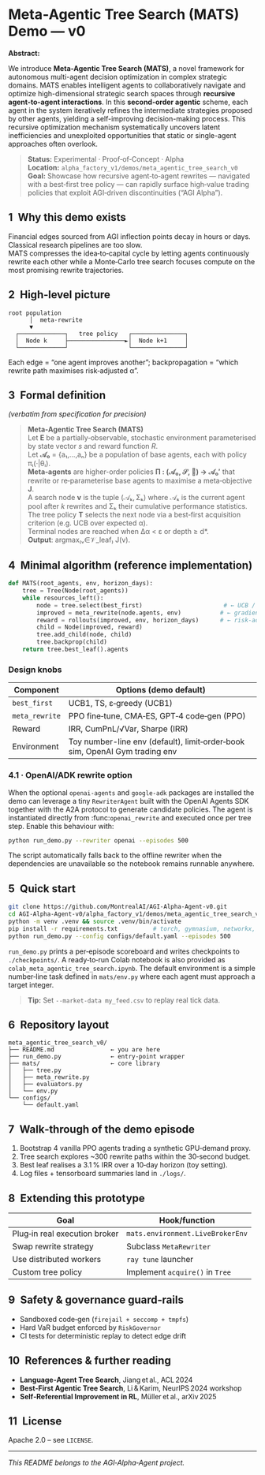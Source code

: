 # Meta‑Agentic Tree Search (MATS) Demo — v0

**Abstract:**

We introduce **Meta-Agentic Tree Search (MATS)**, a novel framework for autonomous multi-agent decision optimization in complex strategic domains. MATS enables intelligent agents to collaboratively navigate and optimize high-dimensional strategic search spaces through **recursive agent-to-agent interactions**. In this **second-order agentic** scheme, each agent in the system iteratively refines the intermediate strategies proposed by other agents, yielding a self-improving decision-making process. This recursive optimization mechanism systematically uncovers latent inefficiencies and unexploited opportunities that static or single-agent approaches often overlook.

> **Status:** Experimental · Proof‑of‑Concept · Alpha  
> **Location:** `alpha_factory_v1/demos/meta_agentic_tree_search_v0`  
> **Goal:** Showcase how recursive agent‑to‑agent rewrites — navigated with a best‑first tree policy — can rapidly surface high‑value trading policies that exploit AGI‑driven discontinuities (“AGI Alpha”).

## 1 Why this demo exists
Financial edges sourced from AGI inflection points decay in hours or days. Classical research pipelines are too slow.  
MATS compresses the idea‑to‑capital cycle by letting agents continuously rewrite each other while a Monte‑Carlo tree search focuses compute on the most promising rewrite trajectories.

## 2 High‑level picture
```
root population
      │  meta‑rewrite
      ▼
  ┌─────────────┐   tree policy   ┌───────────────┐
  │  Node k     ├────────────────►│  Node k+1     │
  └─────────────┘                 └───────────────┘
```
Each edge = “one agent improves another”; backpropagation = “which rewrite path maximises risk‑adjusted α”.

## 3 Formal definition
*(verbatim from specification for precision)*  

> **Meta‑Agentic Tree Search (MATS)**  
> Let **E** be a partially‑observable, stochastic environment parameterised by state vector *s* and reward function *R*.  
> Let **𝒜₀** = {a₁,…,aₙ} be a population of base agents, each with policy πᵢ(·|θᵢ).  
> **Meta‑agents** are higher-order policies **Π : (𝒜₀, 𝒮, 𝒭) → 𝒜₀′** that rewrite or re‑parameterise base agents to maximise a meta‑objective **J**.  
> A search node **v** is the tuple (𝒜ₖ, Σₖ) where 𝒜ₖ is the current agent pool after *k* rewrites and Σₖ their cumulative performance statistics.  
> The tree policy **T** selects the next node via a best‑first acquisition criterion (e.g. UCB over expected α).  
> Terminal nodes are reached when Δα < ε or depth ≥ d\*.  
> **Output**: argmax₍ᵥ∈𝒱_leaf₎ J(v).

## 4 Minimal algorithm (reference implementation)
```python
def MATS(root_agents, env, horizon_days):
    tree = Tree(Node(root_agents))
    while resources_left():
        node = tree.select(best_first)                       # ← UCB / Thompson
        improved = meta_rewrite(node.agents, env)           # ← gradient, evo, code‑gen
        reward = rollouts(improved, env, horizon_days)      # ← risk‑adj α
        child = Node(improved, reward)
        tree.add_child(node, child)
        tree.backprop(child)
    return tree.best_leaf().agents
```

### Design knobs
| Component          | Options (demo default) |
|--------------------|------------------------|
| `best_first`       | UCB1, TS, ε‑greedy (UCB1) |
| `meta_rewrite`     | PPO fine‑tune, CMA‑ES, GPT‑4 code‑gen (PPO) |
| Reward             | IRR, CumPnL/√Var, Sharpe (IRR) |
| Environment        | Toy number-line env (default), limit‑order‑book sim, OpenAI Gym trading env |

### 4.1 · OpenAI/ADK rewrite option
When the optional `openai-agents` and `google-adk` packages are installed the
demo can leverage a tiny ``RewriterAgent`` built with the OpenAI Agents SDK
together with the A2A protocol to generate candidate policies.  The agent is
instantiated directly from :func:`openai_rewrite` and executed once per tree
step. Enable this behaviour with:

```bash
python run_demo.py --rewriter openai --episodes 500
```
The script automatically falls back to the offline rewriter when the
dependencies are unavailable so the notebook remains runnable anywhere.

## 5 Quick start
```bash
git clone https://github.com/MontrealAI/AGI-Alpha-Agent-v0.git
cd AGI-Alpha-Agent-v0/alpha_factory_v1/demos/meta_agentic_tree_search_v0
python -m venv .venv && source .venv/bin/activate
pip install -r requirements.txt          # torch, gymnasium, networkx, etc.
python run_demo.py --config configs/default.yaml --episodes 500
```
`run_demo.py` prints a per‑episode scoreboard and writes checkpoints to `./checkpoints/`. A ready‑to‑run Colab notebook is also provided as `colab_meta_agentic_tree_search.ipynb`.
The default environment is a simple number‑line task defined in `mats/env.py` where each agent must approach a target integer.

> **Tip:** Set `--market-data my_feed.csv` to replay real tick data.

## 6 Repository layout
```
meta_agentic_tree_search_v0/
├── README.md                ← you are here
├── run_demo.py              ← entry‑point wrapper
├── mats/                    ← core library
│   ├── tree.py
│   ├── meta_rewrite.py
│   ├── evaluators.py
│   └── env.py
└── configs/
    └── default.yaml
```

## 7 Walk‑through of the demo episode
1. Bootstrap 4 vanilla PPO agents trading a synthetic GPU‑demand proxy.  
2. Tree search explores ~300 rewrite paths within the 30‑second budget.  
3. Best leaf realises a 3.1 % IRR over a 10‑day horizon (toy setting).  
4. Log files + tensorboard summaries land in `./logs/`.

## 8 Extending this prototype
| Goal                           | Hook/function                     |
|--------------------------------|-----------------------------------|
| Plug‑in real execution broker  | `mats.environment.LiveBrokerEnv`  |
| Swap rewrite strategy          | Subclass `MetaRewriter`           |
| Use distributed workers        | `ray tune` launcher               |
| Custom tree policy             | Implement `acquire()` in `Tree`   |

## 9 Safety & governance guard‑rails
* Sandboxed code‑gen (`firejail + seccomp + tmpfs`)  
* Hard VaR budget enforced by `RiskGovernor`  
* CI tests for deterministic replay to detect edge drift  

## 10 References & further reading
* **Language‑Agent Tree Search**, Jiang et al., ACL 2024  
* **Best‑First Agentic Tree Search**, Li & Karim, NeurIPS 2024 workshop  
* **Self‑Referential Improvement in RL**, Müller et al., arXiv 2025  

## 11 License
Apache 2.0 – see `LICENSE`.

---
*This README belongs to the AGI‑Alpha‑Agent project.*
